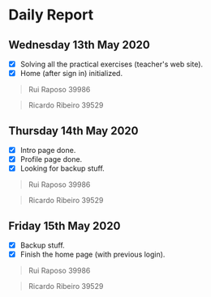# Daily Report

## Wednesday 13th May 2020

- [x] Solving all the practical exercises (teacher's web site).
- [x] Home (after sign in) initialized.
  
> Rui Raposo 39986

> Ricardo Ribeiro 39529
  
## Thursday 14th May 2020

- [x] Intro page done.
- [x] Profile page done.
- [x] Looking for backup stuff.

> Rui Raposo 39986

> Ricardo Ribeiro 39529

## Friday 15th May 2020

- [x] Backup stuff.
- [x] Finish the home page (with previous login).

> Rui Raposo 39986

> Ricardo Ribeiro 39529
